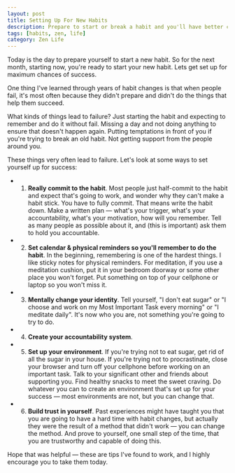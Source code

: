 ```yaml
---
layout: post
title: Setting Up For New Habits
description: Prepare to start or break a habit and you'll have better chances of success.
tags: [habits, zen, life]
category: Zen Life
---
```

Today is the day to prepare yourself to start a new habit. So for the next month, starting now, you're ready to start your new habit. Lets get set up for maximum chances of success.

One thing I've learned through years of habit changes is that when people fail, it's most often because they didn't prepare and didn't do the things that help them succeed.

What kinds of things lead to failure? Just starting the habit and expecting to remember and do it without fail. Missing a day and not doing anything to ensure that doesn't happen again. Putting temptations in front of you if you're trying to break an old habit. Not getting support from the people around you.

These things very often lead to failure. Let's look at some ways to set yourself up for success:

- 1. **Really commit to the habit**. Most people just half-commit to the habit and expect that's going to work, and wonder why they can't make a habit stick. You have to fully commit. That means write the habit down. Make a written plan — what's your trigger, what's your accountability, what's your motivation, how will you remember. Tell as many people as possible about it, and (this is important) ask them to hold you accountable.
- 2. **Set calendar & physical reminders so you'll remember to do the habit**. In the beginning, remembering is one of the hardest things. I like sticky notes for physical reminders. For meditation, if you use a meditation cushion, put it in your bedroom doorway or some other place you won't forget. Put something on top of your cellphone or laptop so you won't miss it.
- 3. **Mentally change your identity**. Tell yourself, "I don't eat sugar" or "I choose and work on my Most Important Task every morning" or "I meditate daily". It's now who you are, not something you're going to try to do.
- 4. **Create your accountability system**.
- 5. **Set up your environment**. If you're trying not to eat sugar, get rid of all the sugar in your house. If you're trying not to procrastinate, close your browser and turn off your cellphone before working on an important task. Talk to your significant other and friends about supporting you. Find healthy snacks to meet the sweet craving. Do whatever you can to create an environment that's set up for your success — most environments are not, but you can change that.
- 6. **Build trust in yourself**. Past experiences might have taught you that you are going to have a hard time with habit changes, but actually they were the result of a method that didn't work — you can change the method. And prove to yourself, one small step of the time, that you are trustworthy and capable of doing this.

Hope that was helpful — these are tips I've found to work, and I highly encourage you to take them today.

